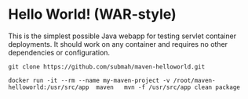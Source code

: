 Hello World! (WAR-style)
===============

This is the simplest possible Java webapp for testing servlet container deployments.  It should work on any container and requires no other dependencies or configuration.

```
git clone https://github.com/submah/maven-helloworld.git

docker run -it --rm --name my-maven-project -v /root/maven-helloworld:/usr/src/app  maven   mvn -f /usr/src/app clean package

```

